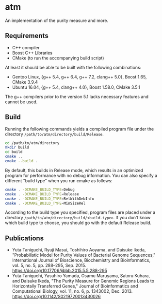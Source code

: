 # atm
An implementation of the purity measure and more.


## Requirements
- C++ compiler
- Boost C++ Libraries
- CMake (to run the accompanying build script)

At least it should be able to be built with the following combinations:
- Gentoo Linux, {g++ 5.4, g++ 6.4, g++ 7.2, clang++ 5.0}, Boost 1.65, CMake 3.9.4
- Ubuntu 16.04, {g++ 5.4, clang++ 4.0}, Boost 1.58.0, CMake 3.5.1

The g++ compilers prior to the version 5.1 lacks necessary features and cannot be used.


## Build
Running the following commands yields a compiled program file under the directory `/path/to/atm/directory/build/Release`.

```sh
cd /path/to/atm/directory
mkdir build
cd build
cmake ..
cmake --build .
```

By default, this builds in Release mode, which results in an optimized program for performance with no debug information.
You can also specify a different "build type" when you run cmake as follows:

```sh
cmake . -DCMAKE_BUILD_TYPE=Debug
cmake . -DCMAKE_BUILD_TYPE=Release
cmake . -DCMAKE_BUILD_TYPE=RelWithDebInfo
cmake . -DCMAKE_BUILD_TYPE=MinSizeRel
```

According to the build type you specified, program files are placed under a directory `/path/to/atm/directory/build/<build-type>`.
If you don't know which build type to choose, you should go with the default Release build.


## Publications
- Yuta Taniguchi, Ryuji Masui, Toshihiro Aoyama, and Daisuke Ikeda,
  "Probabilistic Model for Purity Values of Bacterial Genome Sequences,"
  International Journal of Bioscience, Biochemistry and Bioinformatics, vol. 5, no. 5, pp. 288–295, Sep. 2015.
  https://doi.org/10.17706/ijbbb.2015.5.5.288-295
- Yuta Taniguchi, Yasuhiro Yamada, Osamu Maruyama, Satoru Kuhara, and Daisuke Ikeda,
  "The Purity Measure for Genomic Regions Leads to Horizontally Transferred Genes,"
  Journal of Bioinformatics and Computational Biology, vol. 11, no. 6, p. 1343002, Dec. 2013.
  https://doi.org/10.1142/S0219720013430026
